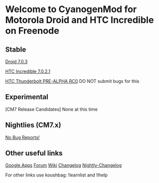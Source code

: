 Welcome to CyanogenMod for Motorola Droid and HTC Incredible on Freenode
===========

Stable
------------------
[Droid 7.0.3](http://goo.gl/dkgZj)

[HTC Incredible 7.0.2.1](http://goo.gl/OsOaN)

[HTC Thunderbolt PRE-ALPHA RC0](http://goo-inside.me/cm/mecha/rc/)
DO NOT submit bugs for this

Experimental
------------------
[CM7 Release Candidates] None at this time

Nightlies (CM7.x)
------------------
[No Bug Reports!](http://goo.gl/LBv6)

Other useful links
------------------

[Google Apps](http://goo-inside.me/gapps/latest/7/universal/)
[Forum](http://goo.gl/WpNQ)
[Wiki](http://goo.gl/fUQ4)
[Changelog](http://goo.gl/vCoz)
[Nightly-Changelog](http://twitter.com/#!/cmsrc)

For other links use koushbag: !learnlist and !lhelp

